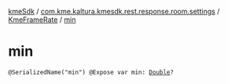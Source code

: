 [kmeSdk](../../index.md) / [com.kme.kaltura.kmesdk.rest.response.room.settings](../index.md) / [KmeFrameRate](index.md) / [min](./min.md)

# min

`@SerializedName("min") @Expose var min: `[`Double`](https://kotlinlang.org/api/latest/jvm/stdlib/kotlin/-double/index.html)`?`